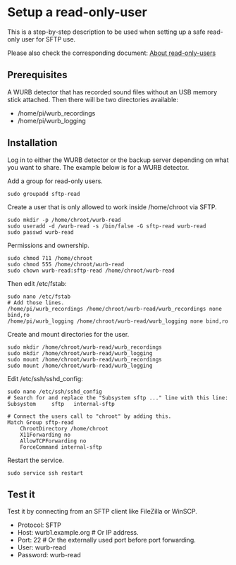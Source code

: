 # Setup a read-only-user

This is a step-by-step description to be used when setting up a
safe read-only user for SFTP use.

Please also check the corresponding document:
[About read-only-users](./about_read-only-users.md)

## Prerequisites

A WURB detector that has recorded sound files without an USB memory
stick attached. Then there will be two directories available:
- /home/pi/wurb_recordings
- /home/pi/wurb_logging

## Installation

Log in to either the WURB detector or the backup server depending
on what you want to share. The example below is for a WURB detector.

Add a group for read-only users.

    sudo groupadd sftp-read

Create a user that is only allowed to work inside /home/chroot via SFTP.

    sudo mkdir -p /home/chroot/wurb-read
    sudo useradd -d /wurb-read -s /bin/false -G sftp-read wurb-read
    sudo passwd wurb-read

Permissions and ownership.

    sudo chmod 711 /home/chroot
    sudo chmod 555 /home/chroot/wurb-read
    sudo chown wurb-read:sftp-read /home/chroot/wurb-read

Then edit /etc/fstab:

    sudo nano /etc/fstab
    # Add those lines.
    /home/pi/wurb_recordings /home/chroot/wurb-read/wurb_recordings none bind,ro
    /home/pi/wurb_logging /home/chroot/wurb-read/wurb_logging none bind,ro

Create and mount directories for the user.

    sudo mkdir /home/chroot/wurb-read/wurb_recordings
    sudo mkdir /home/chroot/wurb-read/wurb_logging
    sudo mount /home/chroot/wurb-read/wurb_recordings
    sudo mount /home/chroot/wurb-read/wurb_logging

Edit /etc/ssh/sshd_config:

    sudo nano /etc/ssh/sshd_config
    # Search for and replace the "Subsystem sftp ..." line with this line:
    Subsystem     sftp   internal-sftp
    
    # Connect the users call to "chroot" by adding this.
    Match Group sftp-read
        ChrootDirectory /home/chroot
        X11Forwarding no
        AllowTCPForwarding no
        ForceCommand internal-sftp

Restart the service.

    sudo service ssh restart

## Test it

Test it by connecting from an SFTP client like FileZilla or WinSCP.

- Protocol: SFTP
- Host: wurb1.example.org # Or IP address.
- Port: 22 # Or the externally used port before port forwarding.
- User: wurb-read
- Password: wurb-read

